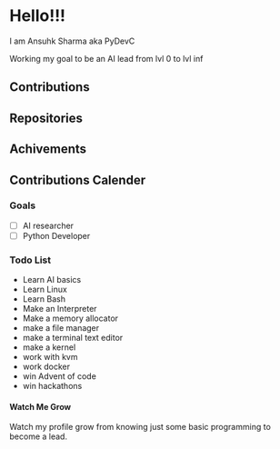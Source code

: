 # Hello!!!
I am Ansuhk Sharma aka PyDevC

Working my goal to be an AI lead from lvl 0 to lvl inf

## Contributions
## Repositories
## Achivements
## Contributions Calender
### Goals
- [ ] AI researcher
- [ ] Python Developer
### Todo List
- Learn AI basics
- Learn Linux 
- Learn Bash
- Make an Interpreter
- Make a memory allocator
- make a file manager
- make a terminal text editor
- make a kernel
- work with kvm
- work docker
- win Advent of code
- win hackathons
#### Watch Me Grow
Watch my profile grow from knowing just some basic programming to become a lead.
